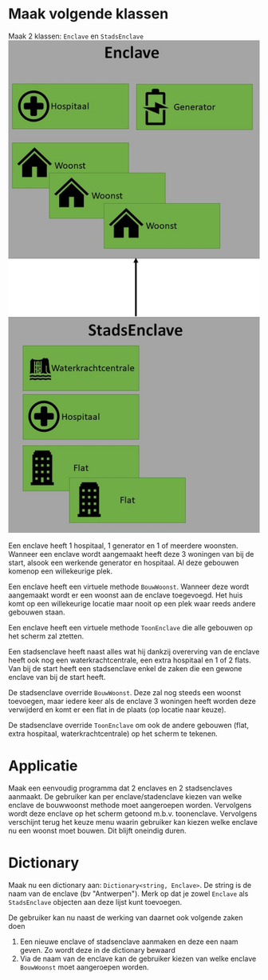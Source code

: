 # Maak volgende klassen
Maak 2 klassen: ``Enclave`` en ``StadsEnclave``
![](/assets/7_overerving/coronacompo.jpg)

Een enclave heeft 1 hospitaal, 1 generator en 1 of meerdere woonsten. Wanneer een enclave wordt aangemaakt heeft deze 3 woningen van bij de start, alsook een werkende generator en hospitaal. Al deze gebouwen komenop een willekeurige plek.

Een enclave heeft een virtuele methode ``BouwWoonst``. Wanneer deze wordt aangemaakt wordt er een woonst aan de enclave toegevoegd. Het huis komt op een willekeurige locatie maar nooit op een plek waar reeds andere gebouwen staan.

Een enclave heeft een virtuele methode ``ToonEnclave`` die alle gebouwen op het scherm zal ztetten.

Een stadsenclave heeft naast alles wat hij dankzij overerving van de enclave heeft ook nog een waterkrachtcentrale, een extra hospitaal en 1 of 2 flats. Van bij de start heeft een stadsenclave enkel de zaken die een gewone enclave van bij de start heeft.

De stadsenclave override ``BouwWoonst``. Deze zal nog steeds een woonst toevoegen, maar iedere keer als de enclave 3 woningen heeft worden deze verwijderd en komt er een flat in de plaats (op locatie naar keuze). 

De stadsenclave override ``ToonEnclave`` om ook de andere gebouwen (flat, extra hospitaal, waterkrachtcentrale) op het scherm te tekenen.

# Applicatie
Maak een eenvoudig programma dat 2 enclaves en 2 stadsenclaves aanmaakt. De gebruiker kan per enclave/stadenclave kiezen van welke enclave de bouwwoonst methode moet aangeroepen worden. Vervolgens wordt deze enclave op het scherm getoond m.b.v. toonenclave. Vervolgens verschijnt terug het keuze menu waarin gebruiker kan kiezen welke enclave nu een woonst moet bouwen. Dit blijft oneindig duren.

# Dictionary

Maak nu een dictionary aan: ``Dictionary<string, Enclave>``. De string is de naam van de enclave (bv "Antwerpen"). Merk op dat je zowel ``Enclave`` als ``StadsEnclave`` objecten aan deze lijst kunt toevoegen.

De gebruiker kan nu naast de werking van daarnet ook volgende zaken doen
1. Een nieuwe enclave of stadsenclave aanmaken en deze een naam geven. Zo wordt deze in de dictionary bewaard
2. Via de naam van de enclave kan de gebruiker kiezen van welke enclave ``BouwWoonst`` moet aangeroepen worden. 

